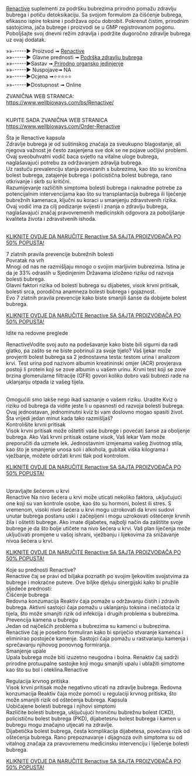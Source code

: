 <p><a href="https://www.wellbioways.com/bs/renactive/">Renactive</a> suplementi za podr&scaron;ku bubrezima prirodno pomažu zdravlju bubrega i potiču detoksikaciju. Sa svojom formulom za či&scaron;ćenje bubrega, efikasno ispire toksine i podržava opću dobrobit. Pokrenut čistim, prirodnim sastojcima, jača bubrege i proizvodi se u GMP registrovanom pogonu. Pobolj&scaron;ajte svoj dnevni režim zdravlja i podržite dugoročno zdravlje bubrega uz ovaj dodatak.</p>
<p>&raquo;&raquo;------► Proizvod ➟ <a href="https://www.wellbioways.com/bs/renactive/">Renactive</a><br />&raquo;&raquo;------► Glavne prednosti ➟ <a href="https://www.wellbioways.com/bs/renactive/">Podr&scaron;ka zdravlju bubrega</a><br />&raquo;&raquo;------►Sastav ➟<a href="https://www.wellbioways.com/bs/renactive/"> Prirodno organsko jedinjenje</a><br />&raquo;&raquo;------► Nuspojave➟ NA<br />&raquo;&raquo;------►Ocjena ➟⭐⭐⭐⭐⭐<br />&raquo;&raquo;------►Dostupnost ➟ Online</p>
<p>ZVANIČNA WEB STRANICA:<br /><a href="https://www.wellbioways.com/bs/Renactive/">https://www.wellbioways.com/bs/Renactive/</a></p>
<p><br />KUPITE SADA ZVANIČNA WEB STRANICA<br /><a href="https://www.wellbioways.com/Order-Renactive">https://www.wellbioways.com/Order-Renactive</a></p>
<p>&Scaron;ta je Renactive kapsula<br />Zdravlje bubrega je od su&scaron;tinskog značaja za sveukupno blagostanje, ali njegova važnost je često zasjenjena sve dok se ne pojave uočljivi problemi. Ovaj sveobuhvatni vodič baca svjetlo na vitalne uloge bubrega, nagla&scaron;avajući potrebu za održavanjem zdravlja bubrega.<br />Uz rastuću prevalenciju stanja povezanih s bubrezima, kao &scaron;to su kronična bolest bubrega, zatajenje bubrega i policistična bolest bubrega, rano otkrivanje i skrb su kritični.<br />Razumijevanje različitih simptoma bolesti bubrega i naknadne potrebe za potencijalnim intervencijama kao &scaron;to su transplantacija bubrega ili liječenje bubrežnih kamenaca, ključni su koraci u smanjenju zdravstvenih rizika.<br />Ovaj vodič ima za cilj podizanje svijesti i znanja o zdravlju bubrega, nagla&scaron;avajući značaj pravovremenih medicinskih odgovora za pobolj&scaron;anje kvaliteta života i zdravstvenih ishoda.</p>
<p><br /><a href="https://www.wellbioways.com/Order-Renactive">KLIKNITE OVDJE DA NARUČITE Renactive SA SAJTA PROIZVOĐAČA PO 50% POPUSTA!</a></p>
<p>7 zlatnih pravila prevencije bubrežnih bolesti<br />Povratak na vrh<br />Mnogi od nas ne razmi&scaron;ljaju mnogo o svojim marljivim bubrezima. Istina je da je 33% odraslih u Sjedinjenim Državama izloženo riziku od razvoja bolesti bubrega.<br />Glavni faktori rizika od bolesti bubrega su dijabetes, visok krvni pritisak, bolesti srca, porodična anamneza bolesti bubrega i gojaznost.<br />Evo 7 zlatnih pravila prevencije kako biste smanjili &scaron;anse da dobijete bolest bubrega.</p>
<p><a href="https://www.wellbioways.com/Order-Renactive">KLIKNITE OVDJE DA NARUČITE Renactive SA SAJTA PROIZVOĐAČA PO 50% POPUSTA!</a></p>
<p>Idite na redovne preglede</p>
<p>RenactiveVodite svoj auto na pode&scaron;avanje kako biste bili sigurni da radi glatko, pa za&scaron;to se ne biste pobrinuli za svoje tijelo? Va&scaron; ljekar može provjeriti bolest bubrega sa 2 jednostavna testa: testom urina i analizom krvi. Test urina pod nazivom albumin kreatininski omjer (ACR) provjerava postoji li protein koji se zove albumin u va&scaron;em urinu. Krvni test koji se zove brzina glomerularne filtracije (GFR) govori koliko dobro va&scaron;i bubrezi rade na uklanjanju otpada iz va&scaron;eg tijela.</p>
<p><br />Omogućili smo lak&scaron;e nego ikad saznanje o va&scaron;em riziku. Uradite Kviz o riziku od bubrega da vidite jeste li u opasnosti od razvoja bolesti bubrega. Ovaj jednostavan, jednominutni kviz bi vam doslovno mogao spasiti život. &Scaron;ta vrijedi jedan minut kada tako razmi&scaron;lja&scaron;?<br />Kontroli&scaron;ite krvni pritisak<br />Visok krvni pritisak može o&scaron;tetiti va&scaron;e bubrege i povećati &scaron;anse za oboljenje bubrega. Ako Va&scaron; krvni pritisak ostane visok, Va&scaron; lekar Vam može preporučiti da uzmete lek. Jednostavnim izmjenama va&scaron;eg životnog stila, kao &scaron;to je smanjenje unosa soli i alkohola, gubitak vi&scaron;ka kilograma i vježbanje, možete održati krvni tlak pod kontrolom.</p>
<p><a href="https://www.wellbioways.com/Order-Renactive">KLIKNITE OVDJE DA NARUČITE Renactive SA SAJTA PROIZVOĐAČA PO 50% POPUSTA!</a></p>
<p><br />Upravljajte &scaron;ećerom u krvi<br />Renactive Na nivo &scaron;ećera u krvi može uticati nekoliko faktora, uključujući one koji su van kontrole osobe, kao &scaron;to su hormoni, bolest ili stres. S vremenom, visoki nivoi &scaron;ećera u krvi mogu uzrokovati da krvni sudovi unutar bubrega postanu uski i začepljeni i mogu uzrokovati o&scaron;tećenje krvnih žila i o&scaron;tetiti bubrege. Ako imate dijabetes, najbolji način da za&scaron;titite svoje bubrege je da &scaron;to bolje utičete na nivo &scaron;ećera u krvi. Va&scaron; plan liječenja može uključivati promjene u va&scaron;oj ishrani, vježbanju i lijekovima za snižavanje nivoa &scaron;ećera u krvi.</p>
<p><a href="https://www.wellbioways.com/Order-Renactive">KLIKNITE OVDJE DA NARUČITE Renactive SA SAJTA PROIZVOĐAČA PO 50% POPUSTA!</a></p>
<p>Koje su prednosti Renactive?<br />Renactive čaj se pravi od biljaka poznatih po svojim ljekovitim svojstvima za bubrege i mokraćne puteve. Ove biljke djeluju sinergijski kako bi pružile sljedeće prednosti:<br />Či&scaron;ćenje bubrega<br />Redovna konzumacija Reaktiv čaja pomaže u održavanju čistih i zdravih bubrega. Aktivni sastojci čaja pomažu u uklanjanju toksina i nečistoća iz tijela, &scaron;to može smanjiti rizik od infekcija i drugih problema s bubrezima.<br />Prevencija kamena u bubregu<br />Jedan od najče&scaron;ćih problema s bubrezima su kamenci u bubrezima. Renactive čaj je posebno formuliran kako bi spriječio stvaranje kamenca i eliminirao postojeće kamenje. Sastojci čaja pomažu u rastvaranju kamenja i sprečavanju njihovog ponovnog formiranja.<br />Smanjenje upale<br />Upala bubrega može biti izuzetno neugodna i bolna. Renaktiv čaj sadrži prirodne protuupalne sastojke koji mogu smanjiti upalu i ublažiti simptome kao &scaron;to su bol i oteklina.Renactive</p>
<p>Regulacija krvnog pritiska<br />Visok krvni pritisak može negativno uticati na zdravlje bubrega. Redovna konzumacija Reaktiv čaja može pomoći u regulaciji krvnog pritiska, &scaron;to može smanjiti rizik od o&scaron;tećenja bubrega. Kapsula <br />Uobičajene bolesti bubrega i njihovi simptomi<br />Različite bolesti bubrega, uključujući hroničnu bubrežnu bolest (CKD), policističnu bolest bubrega (PKD), dijabetesnu bolest bubrega i kamen u bubregu mogu značajno utjecati na zdravlje.<br />Dijabetička bolest bubrega, česta komplikacija dijabetesa, povećava rizik od o&scaron;tećenja bubrega. Rano prepoznavanje i dijagnoza ovih simptoma su od vitalnog značaja za pravovremenu medicinsku intervenciju i liječenje bolesti bubrega.</p>
<p><a href="https://www.wellbioways.com/Order-Renactive">KLIKNITE OVDJE DA NARUČITE Renactive SA SAJTA PROIZVOĐAČA PO 50% POPUSTA!</a></p>

